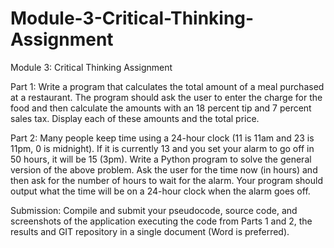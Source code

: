 # Module-3-Critical-Thinking-Assignment
Module 3: Critical Thinking Assignment

Part 1:
Write a program that calculates the total amount of a meal purchased at a restaurant. The program should ask the user to enter the charge for the food and then calculate the amounts with an 18 percent tip and 7 percent sales tax. Display each of these amounts and the total price.

Part 2:
Many people keep time using a 24-hour clock (11 is 11am and 23 is 11pm, 0 is midnight). If it is currently 13 and you set your alarm to go off in 50 hours, it will be 15 (3pm). Write a Python program to solve the general version of the above problem. Ask the user for the time now (in hours) and then ask for the number of hours to wait for the alarm. Your program should output what the time will be on a 24-hour clock when the alarm goes off.

Submission:
Compile and submit your pseudocode, source code, and screenshots of the application executing the code from Parts 1 and 2, the results and GIT repository in a single document (Word is preferred).
